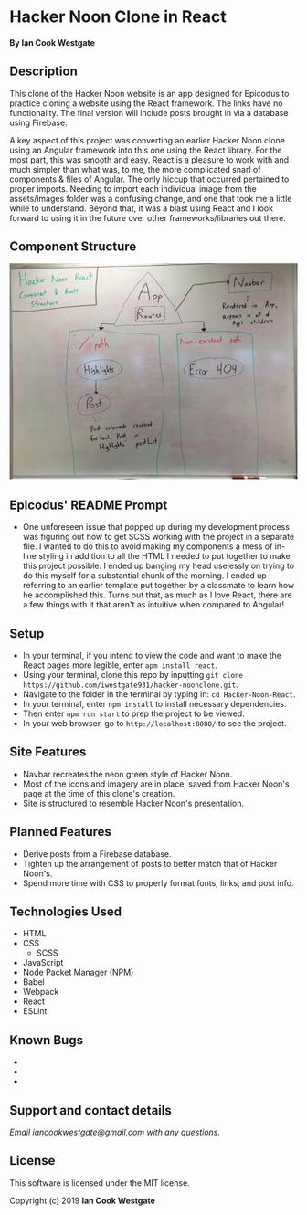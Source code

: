 # Hacker Noon Clone in React

#### By **Ian Cook Westgate**

## Description

This clone of the Hacker Noon website is an app designed for Epicodus to practice cloning a website using the React framework. The links have no functionality. The final version will include posts brought in via a database using Firebase.

A key aspect of this project was converting an earlier Hacker Noon clone using an Angular framework into this one using the React library. For the most part, this was smooth and easy. React is a pleasure to work with and much simpler than what was, to me, the more complicated snarl of components & files of Angular. The only hiccup that occurred pertained to proper imports. Needing to import each individual image from the assets/images folder was a confusing change, and one that took me a little while to understand. Beyond that, it was a blast using React and I look forward to using it in the future over other frameworks/libraries out there.

## Component Structure

![Component and Routing structure for the Hacker Noon Clone in React](src/assets/images/component-structure.jpg)

## Epicodus' README Prompt

* One unforeseen issue that popped up during my development process was figuring out how to get SCSS working with the project in a separate file. I wanted to do this to avoid making my components a mess of in-line styling in addition to all the HTML I needed to put together to make this project possible. I ended up banging my head uselessly on trying to do this myself for a substantial chunk of the morning. I ended up referring to an earlier template put together by a classmate to learn how he accomplished this. Turns out that, as much as I love React, there are a few things with it that aren't as intuitive when compared to Angular!

## Setup

* In your terminal, if you intend to view the code and want to make the React pages more legible, enter `apm install react`.
* Using your terminal, clone this repo by inputting `git clone https://github.com/iwestgate931/hacker-noonclone.git`.
* Navigate to the folder in the terminal by typing in: `cd Hacker-Noon-React`.
* In your terminal, enter `npm install` to install necessary dependencies.
* Then enter `npm run start` to prep the project to be viewed.
* In your web browser, go to `http://localhost:8080/` to see the project.

## Site Features

* Navbar recreates the neon green style of Hacker Noon.
* Most of the icons and imagery are in place, saved from Hacker Noon's page at the time of this clone's creation.
* Site is structured to resemble Hacker Noon's presentation.

## Planned Features

* Derive posts from a Firebase database.
* Tighten up the arrangement of posts to better match that of Hacker Noon's.
* Spend more time with CSS to properly format fonts, links, and post info.

## Technologies Used

* HTML
* CSS
  * SCSS
* JavaScript
* Node Packet Manager (NPM)
* Babel
* Webpack
* React
* ESLint

## Known Bugs

*
*
*

## Support and contact details

_Email iancookwestgate@gmail.com with any questions._

## License

This software is licensed under the MIT license.

Copyright (c) 2019 **Ian Cook Westgate**
